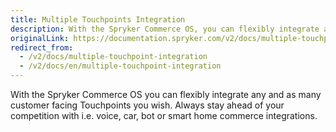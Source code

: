 ```yaml
---
title: Multiple Touchpoints Integration
description: With the Spryker Commerce OS, you can flexibly integrate any and as many customer-facing touchpoints as you wish.
originalLink: https://documentation.spryker.com/v2/docs/multiple-touchpoint-integration
redirect_from:
  - /v2/docs/multiple-touchpoint-integration
  - /v2/docs/en/multiple-touchpoint-integration
---
```


With the Spryker Commerce OS you can flexibly integrate any and as many customer facing Touchpoints you wish. Always stay ahead of your competition with i.e. voice, car, bot or smart home commerce integrations.
